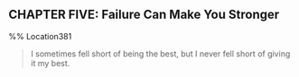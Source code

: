 ## CHAPTER FIVE: Failure Can Make You Stronger 
%% Location381 
> I sometimes fell short of being the best, but I never fell short of giving it my best. 
